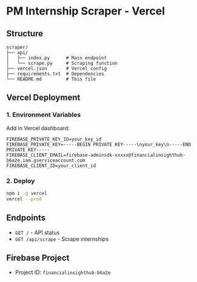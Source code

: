# PM Internship Scraper - Vercel

## Structure
```
scraper/
├── api/
│   ├── index.py      # Main endpoint
│   └── scrape.py     # Scraping function
├── vercel.json       # Vercel config
├── requirements.txt  # Dependencies
└── README.md         # This file
```

## Vercel Deployment

### 1. Environment Variables
Add in Vercel dashboard:
```
FIREBASE_PRIVATE_KEY_ID=your_key_id
FIREBASE_PRIVATE_KEY=-----BEGIN PRIVATE KEY-----\nyour_key\n-----END PRIVATE KEY-----
FIREBASE_CLIENT_EMAIL=firebase-adminsdk-xxxxx@financialinsighthub-b6a2e.iam.gserviceaccount.com
FIREBASE_CLIENT_ID=your_client_id
```

### 2. Deploy
```bash
npm i -g vercel
vercel --prod
```

## Endpoints
- `GET /` - API status
- `GET /api/scrape` - Scrape internships

## Firebase Project
- Project ID: `financialinsighthub-b6a2e`
